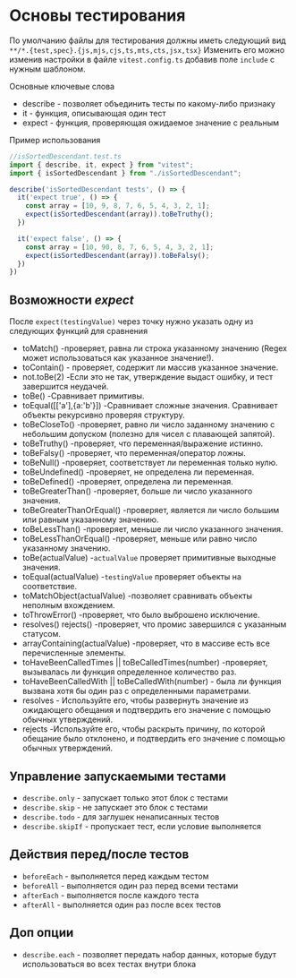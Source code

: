 # Основы тестирования

По умолчанию файлы для тестирования должны иметь следующий вид `**/*.{test,spec}.{js,mjs,cjs,ts,mts,cts,jsx,tsx}`
Изменить его можно изменив настройки в файле `vitest.config.ts` добавив поле `include` с нужным шаблоном.

Основные ключевые слова
- describe - позволяет объединить тесты по какому-либо признаку
- it - функция, описывающая один тест
- expect - функция, проверяющая ожидаемое значение с реальным

Пример использования
```typescript
//isSortedDescendant.test.ts
import { describe, it, expect } from "vitest";
import { isSortedDescendant } from "./isSortedDescendant";

describe('isSortedDescendant tests', () => {
  it('expect true', () => {
    const array = [10, 9, 8, 7, 6, 5, 4, 3, 2, 1];
    expect(isSortedDescendant(array)).toBeTruthy();
  })

  it('expect false', () => {
    const array = [10, 90, 8, 7, 6, 5, 4, 3, 2, 1];
    expect(isSortedDescendant(array)).toBeFalsy();
  })
})
```

## Возможности _**expect**_
После `expect(testingValue)` через точку нужно указать одну из следующих функций для сравнения
- toMatch() -проверяет, равна ли строка указанному значению (Regex может использоваться как указанное значение!).
- toContain() - проверяет, содержит ли массив указанное значение.
- not.toBe(2) -Если это не так, утверждение выдаст ошибку, и тест завершится неудачей.
- toBe() -Сравнивает примитивы.
- toEqual([['a'],{a:'b'}]) -Сравнивает сложные значения. Сравнивает объекты рекурсивно проверяя структуру.
- toBeCloseTo() -проверяет, равно ли число заданному значению с небольшим допуском (полезно для чисел с плавающей запятой).
- toBeTruthy() -проверяет, что переменная/выражение истинно.
- toBeFalsy() -проверяет, что переменная/оператор ложны.
- toBeNull() -проверяет, соответствует ли переменная только нулю.
- toBeUndefined() -проверяет, не определена ли переменная.
- toBeDefined() -проверяет, определена ли переменная.
- toBeGreaterThan() -проверяет, больше ли число указанного значения.
- toBeGreaterThanOrEqual() -проверяет, является ли число большим или равным указанному значению.
- toBeLessThan() -проверяет, меньше ли число указанного значения.
- toBeLessThanOrEqual() -проверяет, меньше или равно число указанному значению.
- toBe(actualValue)  -`actualValue` проверяет примитивные выходные значения.
- toEqual(actualValue) -`testingValue` проверяет объекты на соответствие.
- toMatchObject(actualValue) -позволяет сравнивать объекты неполным вхождением.
- toThrowError() -проверяет, что было выброшено исключение.
- resolves() rejects() -проверяет, что промис завершился с указанным статусом.
- arrayContaining(actualValue) -проверяет, что в массиве есть все перечисленные элементы.
- toHaveBeenCalledTimes || toBeCalledTimes(number) -проверяет, вызывалась ли функция определенное количество раз.
- toHaveBeenCalledWith || toBeCalledWith(number) - была ли функция вызвана хотя бы один раз с определенными параметрами.
- resolves - Используйте его, чтобы развернуть значение из ожидающего обещания и подтвердить его значение с помощью обычных утверждений.
- rejects -Используйте его, чтобы раскрыть причину, по которой обещание было отклонено, и подтвердить его значение с помощью обычных утверждений.

## Управление запускаемыми тестами
- `describe.only` - запускает только этот блок с тестами
- `describe.skip` - не запускает это блок с тестами
- `describe.todo` - для заглушек ненаписанных тестов
- `describe.skipIf` - пропускает тест, если условие выполняется

## Действия перед/после тестов
- `beforeEach` - выполняется перед каждым тестом
- `beforeAll` - выполняется один раз перед всеми тестами
- `afterEach` - выполняется после каждого теста 
- `afterAll` - выполняется один раз после всех тестов

## Доп опции
- `describe.each` - позволяет передать набор данных, которые будут использоваться во всех тестах внутри блока
